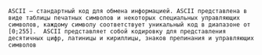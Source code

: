 ``ASCII – стандартный код для обмена информацией. ASCII представлена в виде таблицы печатных символов и некоторых специальных управляющих символов, каждому символу соответствует уникальный код в диапазоне от [0;255]. 
ASCII представляет собой кодировку для представления десятичных цифр, латиницы и кириллицы, знаков препинания и управляющих символов``

